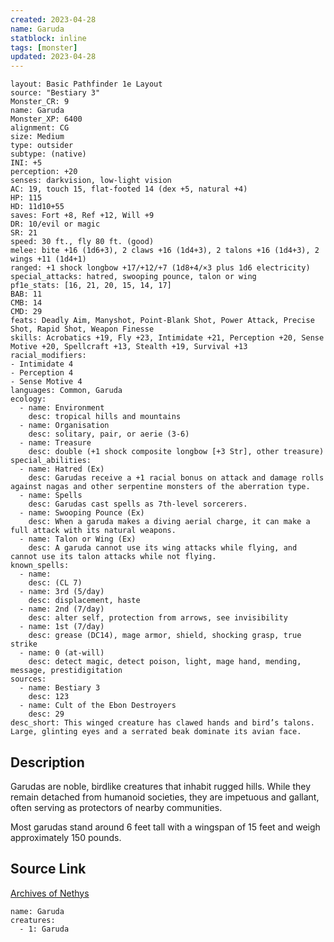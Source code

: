 ```yaml
---
created: 2023-04-28
name: Garuda
statblock: inline
tags: [monster]
updated: 2023-04-28
---
```

```statblock
layout: Basic Pathfinder 1e Layout
source: "Bestiary 3"
Monster_CR: 9
name: Garuda
Monster_XP: 6400
alignment: CG
size: Medium
type: outsider
subtype: (native)
INI: +5
perception: +20
senses: darkvision, low-light vision
AC: 19, touch 15, flat-footed 14 (dex +5, natural +4)
HP: 115
HD: 11d10+55
saves: Fort +8, Ref +12, Will +9
DR: 10/evil or magic
SR: 21
speed: 30 ft., fly 80 ft. (good)
melee: bite +16 (1d6+3), 2 claws +16 (1d4+3), 2 talons +16 (1d4+3), 2 wings +11 (1d4+1)
ranged: +1 shock longbow +17/+12/+7 (1d8+4/×3 plus 1d6 electricity)
special_attacks: hatred, swooping pounce, talon or wing
pf1e_stats: [16, 21, 20, 15, 14, 17]
BAB: 11
CMB: 14
CMD: 29
feats: Deadly Aim, Manyshot, Point-Blank Shot, Power Attack, Precise Shot, Rapid Shot, Weapon Finesse
skills: Acrobatics +19, Fly +23, Intimidate +21, Perception +20, Sense Motive +20, Spellcraft +13, Stealth +19, Survival +13
racial_modifiers:
- Intimidate 4
- Perception 4
- Sense Motive 4
languages: Common, Garuda
ecology:
  - name: Environment
    desc: tropical hills and mountains
  - name: Organisation
    desc: solitary, pair, or aerie (3-6)
  - name: Treasure
    desc: double (+1 shock composite longbow [+3 Str], other treasure)
special_abilities:
  - name: Hatred (Ex)
    desc: Garudas receive a +1 racial bonus on attack and damage rolls against nagas and other serpentine monsters of the aberration type.
  - name: Spells
    desc: Garudas cast spells as 7th-level sorcerers.
  - name: Swooping Pounce (Ex)
    desc: When a garuda makes a diving aerial charge, it can make a full attack with its natural weapons.
  - name: Talon or Wing (Ex)
    desc: A garuda cannot use its wing attacks while flying, and cannot use its talon attacks while not flying.
known_spells:
  - name:
    desc: (CL 7)
  - name: 3rd (5/day)
    desc: displacement, haste
  - name: 2nd (7/day)
    desc: alter self, protection from arrows, see invisibility
  - name: 1st (7/day)
    desc: grease (DC14), mage armor, shield, shocking grasp, true strike
  - name: 0 (at-will)
    desc: detect magic, detect poison, light, mage hand, mending, message, prestidigitation
sources:
  - name: Bestiary 3
    desc: 123
  - name: Cult of the Ebon Destroyers
    desc: 29
desc_short: This winged creature has clawed hands and bird’s talons. Large, glinting eyes and a serrated beak dominate its avian face.
```
## Description
Garudas are noble, birdlike creatures that inhabit rugged hills. While they remain detached from humanoid societies, they are impetuous and gallant, often serving as protectors of nearby communities.

Most garudas stand around 6 feet tall with a wingspan of 15 feet and weigh approximately 150 pounds.
## Source Link
[Archives of Nethys](https://aonprd.com/MonsterDisplay.aspx?ItemName=Garuda)
```encounter-table
name: Garuda
creatures:
  - 1: Garuda
```
